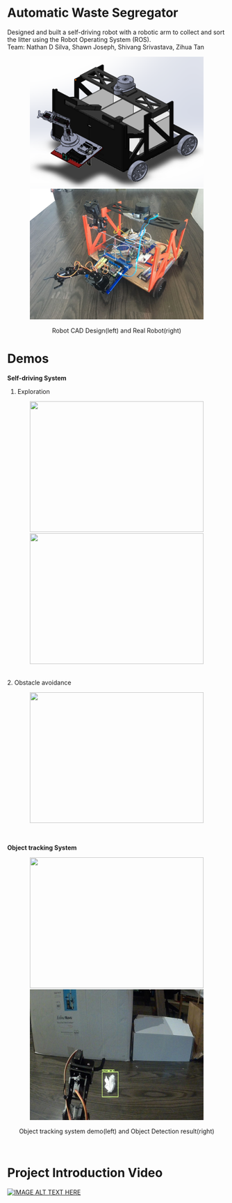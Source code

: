 # Automatic Waste Segregator
Designed and built a self-driving robot with a robotic arm to collect and sort the litter using the Robot Operating System (ROS).
<br>
Team: Nathan D Silva, Shawn Joseph, Shivang Srivastava, Zihua Tan

<p align="center">
  <img src="doc/pasted image 0.png" width="400" height="300">
  <img src="doc/IMG-7143.JPG" width="400" height="300">
</p>
<p align="center">
 Robot CAD Design(left) and Real Robot(right)
</p>


# Demos
**Self-driving System**
<br>
1. Exploration
<p align="center">
  <img src="doc/5255.gif" width="400" height="300">
  <img src="doc/my_gif.gif" width="400" height="300">
</p>
<br>
2. Obstacle avoidance
<p align="center">
  <img src="doc/obstacle.gif" width="400" height="300">
</p>
<br>

**Object tracking System**
<p align="center">
  <img src="doc/Img_7139.gif" width="400" height="300">
  <img src="doc/ML98.jpg" width="400" height="300">
</p>
<p align="center">
 Object tracking system demo(left) and Object Detection result(right)
</p>
<br>

# Project Introduction Video
[![IMAGE ALT TEXT HERE](https://img.youtube.com/vi/8dlXACg0jEo/0.jpg)](https://www.youtube.com/watch?v=8dlXACg0jEo)


